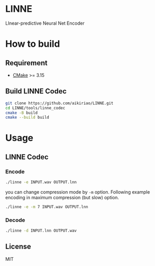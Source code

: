 # LINNE

LInear-predictive Neural Net Encoder

# How to build

## Requirement

* [CMake](https://cmake.org) >= 3.15

## Build LINNE Codec

```bash
git clone https://github.com/aikiriao/LINNE.git
cd LINNE/tools/linne_codec
cmake -B build
cmake --build build
```

# Usage

## LINNE Codec

### Encode

```bash
./linne -e INPUT.wav OUTPUT.lnn
```

you can change compression mode by `-m` option.
Following example encoding in maximum compression (but slow) option.

```bash
./linne -e -m 7 INPUT.wav OUTPUT.lnn
```

### Decode

```bash
./linne -d INPUT.lnn OUTPUT.wav
```

## License

MIT
